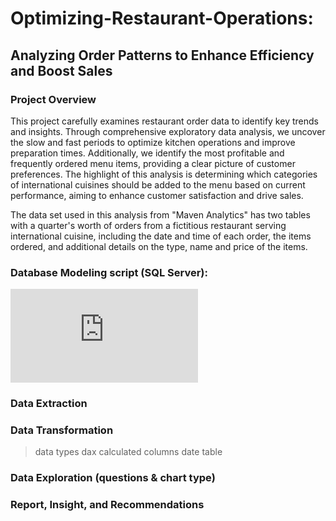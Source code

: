 # Optimizing-Restaurant-Operations:
## Analyzing Order Patterns to Enhance Efficiency and Boost Sales

### Project Overview
This project carefully examines restaurant order data to identify key trends and insights. Through comprehensive exploratory data analysis, we uncover the slow and fast periods to optimize kitchen operations and improve preparation times. Additionally, we identify the most profitable and frequently ordered menu items, providing a clear picture of customer preferences. The highlight of this analysis is determining which categories of international cuisines should be added to the menu based on current performance, aiming to enhance customer satisfaction and drive sales.

The data set used in this analysis from "Maven Analytics" has two tables with a quarter's worth of orders from a fictitious restaurant serving international cuisine, including the date and time of each order, the items ordered, and additional details on the type, name and price of the items.

### Database Modeling script (SQL Server):
![restaurant orders analytics.sql](https://github.com/jakejosh6751/Optimizing-Restaurant-Operations/blob/main/restaurant%20orders%20analytics.sql)

### Data Extraction

### Data Transformation
> data types
> dax
> calculated columns
> date table

### Data Exploration (questions & chart type)

### Report, Insight, and Recommendations
